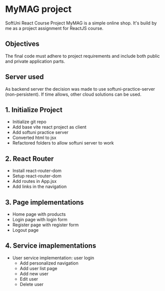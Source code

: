 # MyMAG project 
SoftUni React Course Project
MyMAG is a simple online shop. It's build by me as a project assignment for ReactJS course.

## Objectives

The final code must adhere to project requirements and include both public and private application parts.

## Server used

As backend server the decision was made to use softuni-practice-server (non-persistent). If time allows, other cloud solutions can be used.

## 1. Initialize Project
- Initialize git repo
- Add base vite react project as client
- Add softuni practice server
- Converted html to jsx
- Refactored folders to allow softuni server to work
## 2. React Router
- Install react-router-dom
- Setup react-router-dom
- Add routes in App.jsx
- Add links in the navigation
## 3. Page implementations
- Home page with products
- Login page with login form
- Register page with register form
- Logout page

## 4. Service imaplementations
- User service implementation: user login
    - Add personalized navigation
    - Add user list page
    - Add new user
    - Edit user
    - Delete user


